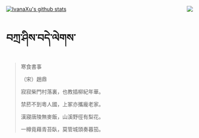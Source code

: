 [![IvanaXu's github stats](https://github-readme-stats.vercel.app/api?username=IvanaXu&show_icons=true&theme=vue-dark)](https://github.com/anuraghazra/github-readme-stats)
<img align="right" src="https://github-readme-stats.vercel.app/api/top-langs/?username=IvanaXu&langs_count=3&theme=graywhite" />
# བཀྲ་ཤིས་བདེ་ལེགས་
> 寒食書事
> 
> （宋）趙鼎
> 
> 寂寂柴門村落裏，也教插柳紀年華。
> 
> 禁菸不到粵人國，上冢亦攜龐老家。
> 
> 漢寢唐陵無麥飯，山溪野徑有梨花。
> 
> 一樽竟藉青苔臥，莫管城頭奏暮笳。
>